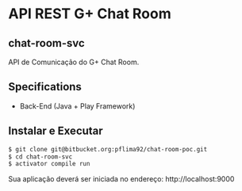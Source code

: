 API REST G+ Chat Room
================================

## chat-room-svc

API de Comunicação do G+ Chat Room. 

## Specifications

* Back-End (Java + Play Framework)

## Instalar e Executar

``` bash
$ git clone git@bitbucket.org:pflima92/chat-room-poc.git
$ cd chat-room-svc
$ activator compile run
```

Sua aplicação deverá ser iniciada no endereço: http://localhost:9000

